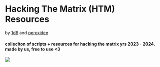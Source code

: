 # Hacking The Matrix (HTM) Resources

by [1d8](https://github.com/1d8) and [peroxidee](https://github.com/peroxidee)


#### colleciton of scripts + resources for hacking the matrix yrs 2023 - 2024. made by us, free to use <3 

![](https://orig00.deviantart.net/dc13/f/2016/098/e/d/rolly_rocket_by_valenberg-d9y6rvp.gif)
